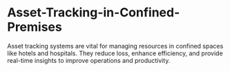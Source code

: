 # Asset-Tracking-in-Confined-Premises
Asset tracking systems are vital for managing resources in confined spaces like hotels and hospitals. They reduce loss, enhance efficiency, and provide real-time insights to improve operations and productivity.
